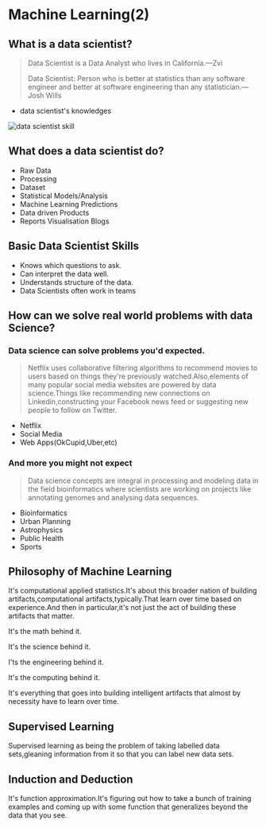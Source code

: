 # Machine Learning(2)

## What is a data scientist?

> Data Scientist is a Data Analyst who lives in California.—Zvi
>
> Data Scientist: Person who is better at statistics than any software engineer and better at software engineering than any statistician.—Josh Wills

* data scientist's knowledges

![data scientist skill](http://upload-images.jianshu.io/upload_images/546464-5a01949244c2c4f3.png?imageMogr2/auto-orient/strip%7CimageView2/2/w/1240)

## What does a data scientist do?

* Raw Data
* Processing
* Dataset
* Statistical Models/Analysis
* Machine Learning Predictions
* Data driven Products
* Reports Visualisation Blogs

## Basic Data Scientist Skills

* Knows which questions to ask.
* Can interpret the data well.
* Understands structure of the data.
* Data Scientists often work in teams

## How can we solve real world problems with data Science?

### Data science can solve problems you'd expected.

> Netflix uses collaborative filtering algorithms to recommend movies to users based on things they're previously watched.Also,elements of many popular social media websites are powered by data science.Things like recommending new connections on Linkedin,constructing your Facebook news feed or suggesting new people to follow on Twitter.

* Netflix
* Social Media
* Web Apps(OkCupid,Uber,etc)

### And more you might not expect

> Data science concepts are integral in processing and modeling data in the field bioinformatics where scientists are working on projects like annotating genomes and analysing data sequences.

* Bioinformatics
* Urban Planning
* Astrophysics
* Public Health
* Sports

## Philosophy of Machine Learning

It's  computational applied statistics.It's about this broader nation of building artifacts,computational artifacts,typically.That learn over time based on experience.And then in particular,it's not just the act of building these artifacts that matter.

It's the math behind it.

It's the science behind it.

I'ts the engineering behind it.

It's the computing behind it.

It's everything that goes into building intelligent artifacts that almost by necessity have to learn over time.

## Supervised Learning

Supervised learning as being the problem of taking labelled data sets,gleaning information from it so that you can label new data sets.

## Induction and Deduction

It's function approximation.It's figuring out how to take a bunch of training examples and coming up with some function that generalizes beyond the data that you see.

